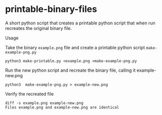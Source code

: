 # printable-binary-files
A short python script that creates a printable python script that when run recreates the original binary file.

Usage

Take the binary `example.png` file and create a printable python script `make-example-png.py`
```
python3 make-printable.py <example.png >make-example-png.py
```

Run the new python script and recreate the binary file, calling it example-new.png
```
python3  make-example-png.py > example-new.png
```
Verify the recreated file
```
diff -s example.png example-new.png 
Files example.png and example-new.png are identical
```

